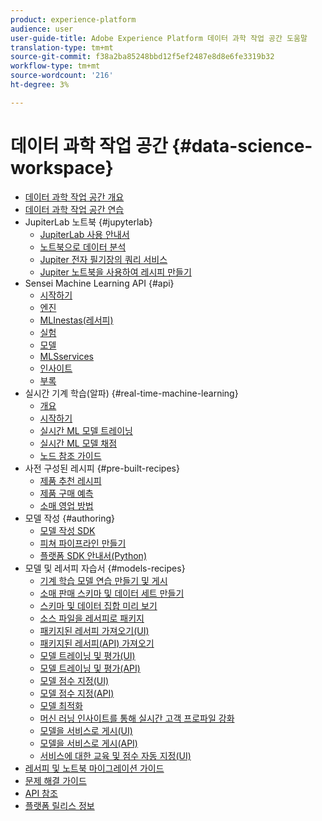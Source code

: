 ```yaml
---
product: experience-platform
audience: user
user-guide-title: Adobe Experience Platform 데이터 과학 작업 공간 도움말
translation-type: tm+mt
source-git-commit: f38a2ba85248bbd12f5ef2487e8d8e6fe3319b32
workflow-type: tm+mt
source-wordcount: '216'
ht-degree: 3%

---
```



# 데이터 과학 작업 공간 {#data-science-workspace}

* [데이터 과학 작업 공간 개요](home.md)
* [데이터 과학 작업 공간 연습](walkthrough.md)
* JupiterLab 노트북 {#jupyterlab}
   * [JupiterLab 사용 안내서](jupyterlab/overview.md)
   * [노트북으로 데이터 분석](jupyterlab/analyze-your-data.md)
   * [Jupiter 전자 필기장의 쿼리 서비스](jupyterlab/query-service.md)
   * [Jupiter 노트북을 사용하여 레시피 만들기](jupyterlab/create-a-recipe.md)
* Sensei Machine Learning API {#api}
   * [시작하기](api/getting-started.md)
   * [엔진](api/engines.md)
   * [MLInestas(레서피)](api/mlinstances.md)
   * [실험](api/experiments.md)
   * [모델](api/models.md)
   * [MLSservices](api/mlservices.md)
   * [인사이트](api/insights.md)
   * [부록](api/appendix.md)
* 실시간 기계 학습(알파) {#real-time-machine-learning}
   * [개요](real-time-machine-learning/home.md)
   * [시작하기](real-time-machine-learning/getting-started.md)
   * [실시간 ML 모델 트레이닝](real-time-machine-learning/training-ml-model.md)
   * [실시간 ML 모델 채점](real-time-machine-learning/scoring-ml-model.md)
   * [노드 참조 가이드](real-time-machine-learning/node-reference.md)
* 사전 구성된 레시피 {#pre-built-recipes}
   * [제품 추천 레시피](pre-built-recipes/product-recommendations.md)
   * [제품 구매 예측](pre-built-recipes/product-purchase-prediction.md)
   * [소매 영업 방법](pre-built-recipes/retail-sales.md)
* 모델 작성 {#authoring}
   * [모델 작성 SDK](authoring/sdk.md)
   * [피쳐 파이프라인 만들기](authoring/feature-pipeline.md)
   * [플랫폼 SDK 안내서(Python)](authoring/platform-sdk.md)
* 모델 및 레서피 자습서 {#models-recipes}
   * [기계 학습 모델 연습 만들기 및 게시](models-recipes/create-publish-model.md)
   * [소매 판매 스키마 및 데이터 세트 만들기](models-recipes/create-retails-sales-dataset.md)
   * [스키마 및 데이터 집합 미리 보기](models-recipes/preview-schema-data.md)
   * [소스 파일을 레서피로 패키지](models-recipes/package-source-files-recipe.md)
   * [패키지된 레서피 가져오기(UI)](models-recipes/import-packaged-recipe-ui.md)
   * [패키지된 레서피(API) 가져오기](models-recipes/import-packaged-recipe-api.md)
   * [모델 트레이닝 및 평가(UI)](models-recipes/train-evaluate-model-ui.md)
   * [모델 트레이닝 및 평가(API)](models-recipes/train-evaluate-model-api.md)
   * [모델 점수 지정(UI)](models-recipes/score-model-ui.md)
   * [모델 점수 지정(API)](models-recipes/score-model-api.md)
   * [모델 최적화](models-recipes/optimize-model.md)
   * [머신 러닝 인사이트를 통해 실시간 고객 프로파일 강화](models-recipes/enrich-profile.md)
   * [모델을 서비스로 게시(UI)](models-recipes/publish-model-service-ui.md)
   * [모델을 서비스로 게시(API)](models-recipes/publish-model-service-api.md)
   * [서비스에 대한 교육 및 점수 자동 지정(UI)](models-recipes/schedule-models-ui.md)
* [레서피 및 노트북 마이그레이션 가이드](recipe-notebook-migration.md)
* [문제 해결 가이드](troubleshooting-guide.md)
* [API 참조](https://www.adobe.io/apis/experienceplatform/home/api-reference.html#!acpdr/swagger-specs/sensei-ml-api.yaml)
* [플랫폼 릴리스 정보](https://www.adobe.com/go/platform-release-notes-en)